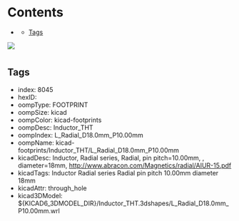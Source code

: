



Contents
========

* [](#)
	* [Tags](#tags)
  
![][im]
# 

## Tags

- index: 8045
- hexID: 
- oompType: FOOTPRINT
- oompSize: kicad
- oompColor: kicad-footprints
- oompDesc: Inductor_THT
- oompIndex: L_Radial_D18.0mm_P10.00mm
- oompName: kicad-footprints/Inductor_THT/L_Radial_D18.0mm_P10.00mm
- kicadDesc: Inductor, Radial series, Radial, pin pitch=10.00mm, , diameter=18mm, http://www.abracon.com/Magnetics/radial/AIUR-15.pdf
- kicadTags: Inductor Radial series Radial pin pitch 10.00mm  diameter 18mm
- kicadAttr: through_hole
- kicad3DModel: ${KICAD6_3DMODEL_DIR}/Inductor_THT.3dshapes/L_Radial_D18.0mm_P10.00mm.wrl



[im]: image.png
